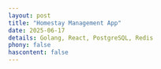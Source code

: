 ```yaml
---
layout: post
title: "Homestay Management App"
date: 2025-06-17
details: Golang, React, PostgreSQL, Redis
phony: false
hascontent: false
---
```

